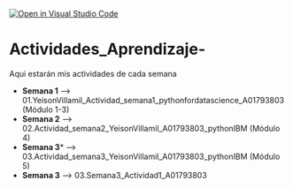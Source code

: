 [![Open in Visual Studio Code](https://classroom.github.com/assets/open-in-vscode-c66648af7eb3fe8bc4f294546bfd86ef473780cde1dea487d3c4ff354943c9ae.svg)](https://classroom.github.com/online_ide?assignment_repo_id=8461612&assignment_repo_type=AssignmentRepo)
# Actividades_Aprendizaje-
Aqui estarán mis actividades de cada semana

* **Semana 1** -->  01.YeisonVillamil_Actividad_semana1_pythonfordatascience_A01793803 (Módulo 1-3)
* **Semana 2** -->  02.Actividad_semana2_YeisonVillamil_A01793803_pythonIBM (Módulo 4)
* **Semana 3*** -->  03.Actividad_semana3_YeisonVillamil_A01793803_pythonIBM (Módulo 5)
* **Semana 3** -->  03.Semana3_Actividad1_A01793803
